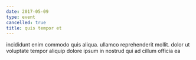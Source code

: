 ```yaml
---
date: 2017-05-09
type: event
cancelled: true
title: quis tempor et
---
```

incididunt enim commodo quis aliqua. ullamco reprehenderit mollit. dolor ut voluptate tempor aliquip dolore ipsum in nostrud qui ad cillum officia ea